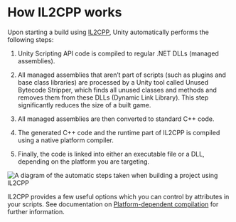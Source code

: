 # How IL2CPP works

Upon starting a build using [IL2CPP](IL2CPP), Unity automatically performs the following steps: 

1. Unity Scripting API code is compiled to regular .NET DLLs (managed assemblies).

2. All managed assemblies that aren’t part of scripts (such as plugins and base class libraries) are processed by a Unity tool called Unused Bytecode Stripper, which finds all unused classes and methods and removes them from these DLLs (Dynamic Link Library). This step significantly reduces the size of a built game.

3. All managed assemblies are then converted to standard C++ code.

4. The generated C++ code and the runtime part of IL2CPP is compiled using a native platform compiler.

5. Finally, the code is linked into either an executable file or a DLL, depending on the platform you are targeting.

![A diagram of the automatic steps taken when building a project using IL2CPP](../uploads/Main/IL2CPP-3.png)

IL2CPP provides a few useful options which you can control by attributes in your scripts. See documentation on [Platform-dependent compilation](PlatformDependentCompilation) for further information.